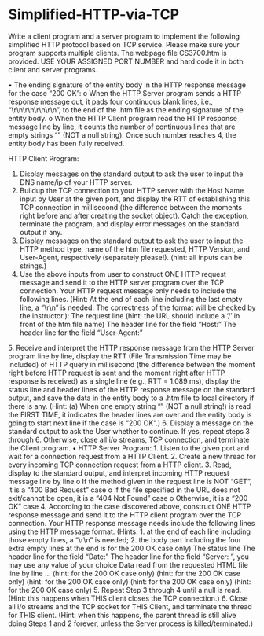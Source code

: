 # Simplified-HTTP-via-TCP
Write a client program and a server program to implement the following simplified HTTP protocol based on TCP service. Please make sure your program supports multiple clients. The webpage file CS3700.htm is provided. USE YOUR ASSIGNED PORT NUMBER and hard code it in both client and server programs. 


• The ending signature of the entity body in the HTTP response message for the case “200 OK”:
o When the HTTP Server program sends a HTTP response message out, it pads four continuous blank lines, i.e., “\r\n\r\n\r\n\r\n”,
to the end of the .htm file as the ending signature of the entity body.
o When the HTTP Client program read the HTTP response message line by line, it counts the number of continuous lines that
are empty strings “” (NOT a null string). Once such number reaches 4, the entity body has been fully received.

HTTP Client Program:
1. Display messages on the standard output to ask the user to input the DNS name/ip of your HTTP server.
2. Buildup the TCP connection to your HTTP server with the Host Name input by User at the given port, and display the RTT of
establishing this TCP connection in millisecond (the difference between the moments right before and after creating the
socket object). Catch the exception, terminate the program, and display error messages on the standard output if any.
3. Display messages on the standard output to ask the user to input the HTTP method type, name of the htm file requested, HTTP
Version, and User-Agent, respectively (separately please!). (hint: all inputs can be strings.)
4. Use the above inputs from user to construct ONE HTTP request message and send it to the HTTP server program over the TCP
connection. Your HTTP request message only needs to include the following lines. (Hint: At the end of each line including the last empty line, a “\r\n” is needed. The correctness of the format will be checked by the instructor.):
The request line (hint: the URL should include a ‘/’ in front of the htm file name) The header line for the field “Host:”
The header line for the field “User-Agent:”
<empty line>
5. Receive and interpret the HTTP response message from the HTTP Server program line by line, display the RTT (File Transmission Time may be included) of HTTP query in millisecond (the difference between the moment right before HTTP request is sent and the moment right after HTTP response is received) as a single line (e.g., RTT = 1.089 ms), display the status line and header lines of the HTTP response message on the standard output, and save the data in the entity body to a .htm file to local directory if there is any. (Hint: (a) When one empty string “” (NOT a null string!) is read the FIRST TIME, it indicates the header lines are over and the entity body is going to start next line if the case is “200 OK”.)
6. Display a message on the standard output to ask the User whether to continue. If yes, repeat steps 3 through 6. Otherwise, close all i/o streams, TCP connection, and terminate the Client program.
• HTTP Server Program:
1. Listen to the given port and wait for a connection request from a HTTP Client.
2. Create a new thread for every incoming TCP connection request from a HTTP client.
3. Read, display to the standard output, and interpret incoming HTTP request message line by line
o If the method given in the request line is NOT “GET”, it is a “400 Bad Request” case
o If the file specified in the URL does not exit/cannot be open, it is a “404 Not Found” case o Otherwise, it is a “200 OK” case
4. According to the case discovered above, construct ONE HTTP response message and send it to the HTTP client program over the TCP connection. Your HTTP response message needs include the following lines using the HTTP message format. (Hints: 1. at the end of each line including those empty lines, a “\r\n” is needed; 2. the body part including the four extra empty lines at the end is for the 200 OK case only)
The status line
The header line for the field “Date:”
The header line for the field “Server: ”, you may use any value of your choice
<empty line>
Data read from the requested HTML file line by line ... (hint: for the 200 OK case only)
<empty line>
<empty line>
<empty line>
<empty line>
(hint: for the 200 OK case only) (hint: for the 200 OK case only) (hint: for the 200 OK case only) (hint: for the 200 OK case only)
5. Repeat Step 3 through 4 until a null is read. (Hint: this happens when THIS client closes the TCP connection.)
6. Close all i/o streams and the TCP socket for THIS Client, and terminate the thread for THIS client. (Hint: when this happens,
the parent thread is still alive doing Steps 1 and 2 forever, unless the Server process is killed/terminated.)
  
